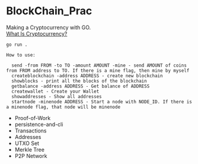 # BlockChain_Prac

Making a Cryptocurrency with GO.  
[What Is Cryptocurrency?](https://www.investopedia.com/terms/c/cryptocurrency.asp)

```
go run .
```

```
How to use:

  send -from FROM -to TO -amount AMOUNT -mine - send AMOUNT of coins from FROM address to TO. If there is a mine flag, then mine by myself
  createblockchain -address ADDRESS - create new blockchain
  showblocks - print all the blocks of the blockchain
  getbalance -address ADDRESS - Get balance of ADDRESS
  createwallet - Create your Wallet
  showaddresses - Show all addresses
  startnode -minenode ADDRESS - Start a node with NODE_ID. If there is a minenode flag, that node will be minenode
```

- Proof-of-Work
- persistence-and-cli
- Transactions
- Addresses
- UTXO Set
- Merkle Tree
- P2P Network
